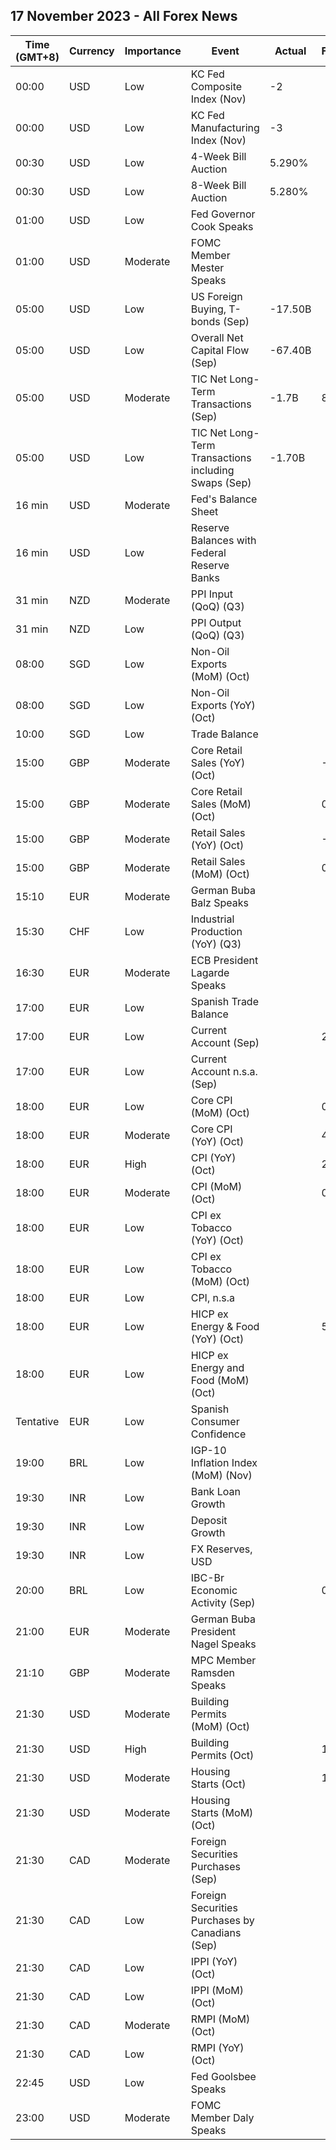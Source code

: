 ## 17 November 2023 - All Forex News

| Time (GMT+8) | Currency | Importance | Event | Actual | Forecast | Previous |
|------|----------|------------|-------|--------|----------|----------|
| 00:00 | USD | Low | KC Fed Composite Index (Nov) | -2 |  | -8 |
| 00:00 | USD | Low | KC Fed Manufacturing Index (Nov) | -3 |  | -8 |
| 00:30 | USD | Low | 4-Week Bill Auction | 5.290% |  | 5.290% |
| 00:30 | USD | Low | 8-Week Bill Auction | 5.280% |  | 5.290% |
| 01:00 | USD | Low | Fed Governor Cook Speaks |  |  |  |
| 01:00 | USD | Moderate | FOMC Member Mester Speaks |  |  |  |
| 05:00 | USD | Low | US Foreign Buying, T-bonds (Sep) | -17.50B |  | 21.70B |
| 05:00 | USD | Low | Overall Net Capital Flow (Sep) | -67.40B |  | 131.00B |
| 05:00 | USD | Moderate | TIC Net Long-Term Transactions (Sep) | -1.7B | 89.4B | 62.2B |
| 05:00 | USD | Low | TIC Net Long-Term Transactions including Swaps (Sep) | -1.70B |  | 62.20B |
| 16 min | USD | Moderate | Fed's Balance Sheet |  |  | 7,861B |
| 16 min | USD | Low | Reserve Balances with Federal Reserve Banks |  |  | 3.360T |
| 31 min | NZD | Moderate | PPI Input (QoQ) (Q3) |  |  | -0.2% |
| 31 min | NZD | Low | PPI Output (QoQ) (Q3) |  |  | 0.2% |
| 08:00 | SGD | Low | Non-Oil Exports (MoM) (Oct) |  |  | 11.10% |
| 08:00 | SGD | Low | Non-Oil Exports (YoY) (Oct) |  |  | -13.20% |
| 10:00 | SGD | Low | Trade Balance |  |  | 4.943B |
| 15:00 | GBP | Moderate | Core Retail Sales (YoY) (Oct) |  | -1.6% | -1.2% |
| 15:00 | GBP | Moderate | Core Retail Sales (MoM) (Oct) |  | 0.5% | -1.0% |
| 15:00 | GBP | Moderate | Retail Sales (YoY) (Oct) |  | -1.5% | -1.0% |
| 15:00 | GBP | Moderate | Retail Sales (MoM) (Oct) |  | 0.3% | -0.9% |
| 15:10 | EUR | Moderate | German Buba Balz Speaks |  |  |  |
| 15:30 | CHF | Low | Industrial Production (YoY) (Q3) |  |  | -0.80% |
| 16:30 | EUR | Moderate | ECB President Lagarde Speaks |  |  |  |
| 17:00 | EUR | Low | Spanish Trade Balance |  |  | -4.40B |
| 17:00 | EUR | Low | Current Account (Sep) |  | 20.3B | 27.7B |
| 17:00 | EUR | Low | Current Account n.s.a. (Sep) |  |  | 30.7B |
| 18:00 | EUR | Low | Core CPI (MoM) (Oct) |  | 0.2% | 0.2% |
| 18:00 | EUR | Moderate | Core CPI (YoY) (Oct) |  | 4.2% | 4.5% |
| 18:00 | EUR | High | CPI (YoY) (Oct) |  | 2.9% | 4.3% |
| 18:00 | EUR | Moderate | CPI (MoM) (Oct) |  | 0.1% | 0.3% |
| 18:00 | EUR | Low | CPI ex Tobacco (YoY) (Oct) |  |  | 4.3% |
| 18:00 | EUR | Low | CPI ex Tobacco (MoM) (Oct) |  |  | 0.3% |
| 18:00 | EUR | Low | CPI, n.s.a |  |  | 124.55 |
| 18:00 | EUR | Low | HICP ex Energy & Food (YoY) (Oct) |  | 5.0% | 5.5% |
| 18:00 | EUR | Low | HICP ex Energy and Food (MoM) (Oct) |  |  | 0.2% |
| Tentative | EUR | Low | Spanish Consumer Confidence |  |  | 77.2 |
| 19:00 | BRL | Low | IGP-10 Inflation Index (MoM) (Nov) |  |  | 0.5% |
| 19:30 | INR | Low | Bank Loan Growth |  |  | 19.7% |
| 19:30 | INR | Low | Deposit Growth |  |  | 13.4% |
| 19:30 | INR | Low | FX Reserves, USD |  |  | 590.78B |
| 20:00 | BRL | Low | IBC-Br Economic Activity (Sep) |  | 0.20% | -0.77% |
| 21:00 | EUR | Moderate | German Buba President Nagel Speaks |  |  |  |
| 21:10 | GBP | Moderate | MPC Member Ramsden Speaks |  |  |  |
| 21:30 | USD | Moderate | Building Permits (MoM) (Oct) |  |  | -4.5% |
| 21:30 | USD | High | Building Permits (Oct) |  | 1.450M | 1.471M |
| 21:30 | USD | Moderate | Housing Starts (Oct) |  | 1.345M | 1.358M |
| 21:30 | USD | Moderate | Housing Starts (MoM) (Oct) |  |  | 7.0% |
| 21:30 | CAD | Moderate | Foreign Securities Purchases (Sep) |  |  | -8.47B |
| 21:30 | CAD | Low | Foreign Securities Purchases by Canadians (Sep) |  |  | 14.94B |
| 21:30 | CAD | Low | IPPI (YoY) (Oct) |  |  | 0.6% |
| 21:30 | CAD | Low | IPPI (MoM) (Oct) |  |  | 0.4% |
| 21:30 | CAD | Moderate | RMPI (MoM) (Oct) |  |  | 3.5% |
| 21:30 | CAD | Low | RMPI (YoY) (Oct) |  |  | 2.4% |
| 22:45 | USD | Low | Fed Goolsbee Speaks |  |  |  |
| 23:00 | USD | Moderate | FOMC Member Daly Speaks |  |  |  |
